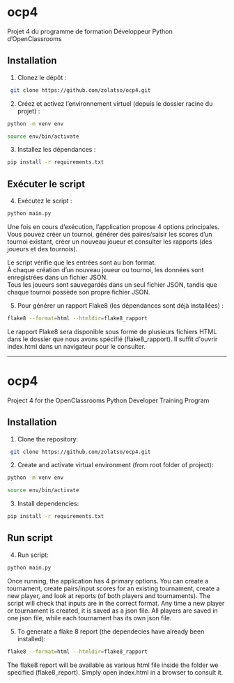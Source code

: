 # ocp4
Projet 4 du programme de formation Développeur Python d’OpenClassrooms  

## Installation  
1. Clonez le dépôt : 
```bash
 git clone https://github.com/zolatso/ocp4.git
``` 

2. Créez et activez l’environnement virtuel (depuis le dossier racine du projet) :  
```bash
python -m venv env
```
```bash
source env/bin/activate
```
3. Installez les dépendances :  
```bash
pip install -r requirements.txt
 ```

## Exécuter le script  
4. Exécutez le script :  
```bash
python main.py
 ```

Une fois en cours d’exécution, l’application propose 4 options principales.  
Vous pouvez créer un tournoi, générer des paires/saisir les scores d’un tournoi existant, créer un nouveau joueur et consulter les rapports (des joueurs et des tournois).  

Le script vérifie que les entrées sont au bon format.  
À chaque création d’un nouveau joueur ou tournoi, les données sont enregistrées dans un fichier JSON.  
Tous les joueurs sont sauvegardés dans un seul fichier JSON, tandis que chaque tournoi possède son propre fichier JSON.  

5. Pour générer un rapport Flake8 (les dépendances sont déjà installées) :  
```bash
flake8 --format=html --htmldir=flake8_rapport
```
Le rapport Flake8 sera disponible sous forme de plusieurs fichiers HTML dans le dossier que nous avons spécifié (flake8_rapport). Il suffit d'ouvrir index.html dans un navigateur pour le consulter.

---
# ocp4
Project 4 for the OpenClassrooms Python Developer Training Program

## Installation
1. Clone the repository:
```bash
 git clone https://github.com/zolatso/ocp4.git
```

2. Create and activate virtual environment (from root folder of project):
```bash
python -m venv env
```
```bash
source env/bin/activate
```

3. Install dependencies:
```bash
pip install -r requirements.txt
 ```

## Run script
4. Run script:
```bash
python main.py
 ```

Once running, the application has 4 primary options.
You can create a tournament, create pairs/input scores for an existing tournament,
create a new player, and look at reports (of both players and tournaments).
The script will check that inputs are in the correct format.
Any time a new player or tournament is created, it is saved as a json file.
All players are saved in one json file, while each tournament has its own json file.

5. To generate a flake 8 report (the dependecies have already been installed):
```bash
flake8 --format=html --htmldir=flake8_rapport
```
The flake8 report will be available as various html file inside the folder we specified (flake8_report). Simply open index.html in a browser to consult it.